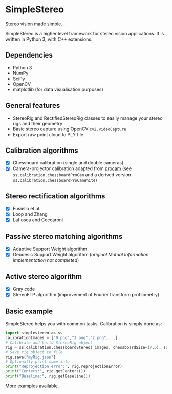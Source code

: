 # SimpleStereo
Stereo vision made simple.

SimpleStereo is a higher level framework for stereo vision applications. It is written in Python 3, with C++ extensions.

## Dependencies
* Python 3
* NumPy
* SciPy
* OpenCV
* matplotlib (for data visualisation purposes)

## General features
* StereoRig and RectifiedStereoRig classes to easily manage your stereo rigs and their geometry
* Basic stereo capture using OpenCV `cv2.videoCapture`
* Export raw point cloud to PLY file
 
## Calibration algorithms
- [x] Chessboard calibration (single and double cameras)
- [x] Camera-projector calibration adapted from [procam](https://github.com/kamino410/procam-calibration) (see `ss.calibration.chessboardProCam` and a derived version `ss.calibration.chessboardProCamWhite`)

## Stereo rectification algorithms
- [x] Fusiello et al.
- [x] Loop and Zhang
- [x] Lafiosca and Ceccaroni

## Passive stereo matching algorithms
- [x] Adaptive Support Weight algorithm
- [x] Geodesic Support Weight algorithm (*original Mutual Information implementation not completed*)

## Active stereo algorithm
- [x] Gray code
- [x] StereoFTP algorithm (improvement of Fourier transform profilometry)

## Basic example
SimpleStereo helps you with common tasks. Calibration is simply done as:

```python
import simplestereo as ss
calibrationImages = ["0.png","1.png","2.png",...]
# Calibrate and build StereoRig object
rig = ss.calibration.chessboardStereo( images, chessboardSize=(7,6), squareSize=60.5 )
# Save rig object to file
rig.save("myRig.json")
# Optionally print some info
print("Reprojection error:", rig.reprojectionError)
print("Centers:", rig.getCenters())
print("Baseline:", rig.getBaseline())
```
    
More examples available.
